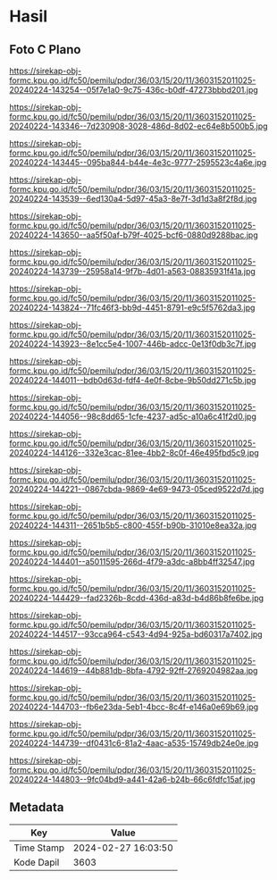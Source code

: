# Hasil

## Foto C Plano

https://sirekap-obj-formc.kpu.go.id/fc50/pemilu/pdpr/36/03/15/20/11/3603152011025-20240224-143254--05f7e1a0-9c75-436c-b0df-47273bbbd201.jpg

https://sirekap-obj-formc.kpu.go.id/fc50/pemilu/pdpr/36/03/15/20/11/3603152011025-20240224-143346--7d230908-3028-486d-8d02-ec64e8b500b5.jpg

https://sirekap-obj-formc.kpu.go.id/fc50/pemilu/pdpr/36/03/15/20/11/3603152011025-20240224-143445--095ba844-b44e-4e3c-9777-2595523c4a6e.jpg

https://sirekap-obj-formc.kpu.go.id/fc50/pemilu/pdpr/36/03/15/20/11/3603152011025-20240224-143539--6ed130a4-5d97-45a3-8e7f-3d1d3a8f2f8d.jpg

https://sirekap-obj-formc.kpu.go.id/fc50/pemilu/pdpr/36/03/15/20/11/3603152011025-20240224-143650--aa5f50af-b79f-4025-bcf6-0880d9288bac.jpg

https://sirekap-obj-formc.kpu.go.id/fc50/pemilu/pdpr/36/03/15/20/11/3603152011025-20240224-143739--25958a14-9f7b-4d01-a563-08835931f41a.jpg

https://sirekap-obj-formc.kpu.go.id/fc50/pemilu/pdpr/36/03/15/20/11/3603152011025-20240224-143824--71fc46f3-bb9d-4451-8791-e9c5f5762da3.jpg

https://sirekap-obj-formc.kpu.go.id/fc50/pemilu/pdpr/36/03/15/20/11/3603152011025-20240224-143923--8e1cc5e4-1007-446b-adcc-0e13f0db3c7f.jpg

https://sirekap-obj-formc.kpu.go.id/fc50/pemilu/pdpr/36/03/15/20/11/3603152011025-20240224-144011--bdb0d63d-fdf4-4e0f-8cbe-9b50dd271c5b.jpg

https://sirekap-obj-formc.kpu.go.id/fc50/pemilu/pdpr/36/03/15/20/11/3603152011025-20240224-144056--98c8dd65-1cfe-4237-ad5c-a10a6c41f2d0.jpg

https://sirekap-obj-formc.kpu.go.id/fc50/pemilu/pdpr/36/03/15/20/11/3603152011025-20240224-144126--332e3cac-81ee-4bb2-8c0f-46e495fbd5c9.jpg

https://sirekap-obj-formc.kpu.go.id/fc50/pemilu/pdpr/36/03/15/20/11/3603152011025-20240224-144221--0867cbda-9869-4e69-9473-05ced9522d7d.jpg

https://sirekap-obj-formc.kpu.go.id/fc50/pemilu/pdpr/36/03/15/20/11/3603152011025-20240224-144311--2651b5b5-c800-455f-b90b-31010e8ea32a.jpg

https://sirekap-obj-formc.kpu.go.id/fc50/pemilu/pdpr/36/03/15/20/11/3603152011025-20240224-144401--a5011595-266d-4f79-a3dc-a8bb4ff32547.jpg

https://sirekap-obj-formc.kpu.go.id/fc50/pemilu/pdpr/36/03/15/20/11/3603152011025-20240224-144429--fad2326b-8cdd-436d-a83d-b4d86b8fe6be.jpg

https://sirekap-obj-formc.kpu.go.id/fc50/pemilu/pdpr/36/03/15/20/11/3603152011025-20240224-144517--93cca964-c543-4d94-925a-bd60317a7402.jpg

https://sirekap-obj-formc.kpu.go.id/fc50/pemilu/pdpr/36/03/15/20/11/3603152011025-20240224-144619--44b881db-8bfa-4792-92ff-2769204982aa.jpg

https://sirekap-obj-formc.kpu.go.id/fc50/pemilu/pdpr/36/03/15/20/11/3603152011025-20240224-144703--fb6e23da-5eb1-4bcc-8c4f-e146a0e69b69.jpg

https://sirekap-obj-formc.kpu.go.id/fc50/pemilu/pdpr/36/03/15/20/11/3603152011025-20240224-144739--df0431c6-81a2-4aac-a535-15749db24e0e.jpg

https://sirekap-obj-formc.kpu.go.id/fc50/pemilu/pdpr/36/03/15/20/11/3603152011025-20240224-144803--9fc04bd9-a441-42a6-b24b-66c6fdfc15af.jpg


## Metadata

| Key        | Value               |
| ---------- | ------------------- |
| Time Stamp | 2024-02-27 16:03:50 |
| Kode Dapil | 3603                |



